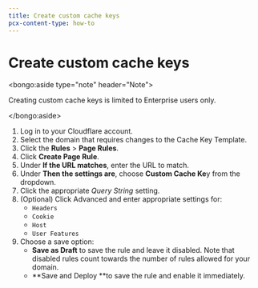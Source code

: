 ```yaml
---
title: Create custom cache keys
pcx-content-type: how-to
---
```


# Create custom cache keys

<bongo:aside type="note" header="Note">

Creating custom cache keys is limited to Enterprise users only.

</bongo:aside>

1. Log in to your Cloudflare account.
1. Select the domain that requires changes to the Cache Key Template.
1. Click the **Rules** > **Page Rules**.
1. Click **Create Page Rule**.
1. Under **If the URL matches**, enter the URL to match.
1. Under **Then the settings are**, choose **Custom Cache Ke**y from the dropdown.
1. Click the appropriate _Query String_ setting.
1. (Optional) Click Advanced and enter appropriate settings for:
   - `Headers`
   - `Cookie`
   - `Host`
   - `User Features`
1. Choose a save option:
   - **Save as Draft** to save the rule and leave it disabled. Note that disabled rules count towards the number of rules allowed for your domain.
   - **Save and Deploy **to save the rule and enable it immediately.
